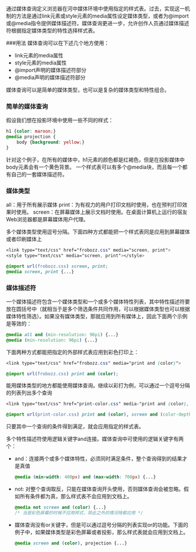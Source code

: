 通过媒体查询定义浏览器在河中媒体环境中使用指定的样式表。过去，实现这一机制的方法是通过link元素或style元素的media属性设定媒体类型，或者为@import或@media指令提供媒体描述符。媒体查询更进一步，允许创作人员通过媒体描述符根据指定媒体类型的特性选择样式表。

###用法
媒体查询可以在下述几个地方使用：
* link元素的media属性
* style元素的media属性
* @import声明的媒体描述符部分
* @media声明的媒体描述符部分

媒体查询可以是简单的媒体类型，也可以是复杂的媒体类型和特性组合。

### 简单的媒体查询
假设我们想在投影环境中使用一些不同的样式：
```CSS
h1 {color: maroon;}
@media projection {
    body {background: yellow;}
}
```
针对这个例子，在所有的媒体中，h1元素的颜色都是红褐色，但是在投影媒体中body元素会有一个黄色背景。
一个样式表可以有多个@media块，而且每一个都有自己的一套媒体描述符。

### 媒体类型
all：用于所有展示媒体
print：为有视力的用户打印文档时使用，也在预判打印效果时使用。
screen：在屏幕媒体上展示文档时使用。在桌面计算机上运行的宿友Web浏览器都是屏幕媒体用户代理。

多个媒体类型使用逗号分隔。下面四种方式都能把一个样式表同是应用到屏幕媒体或者印刷媒体上
```CSS
<link type="text/css" href="frobozz.css" media="screen, print">
<style type="text/css" media="screen, print"></style>

@import url(frobozz.css) screen, print;
@media screen, print {...}
```

### 媒体描述符
一个媒体描述符包含一个媒体类型和一个或多个媒体特性列表，其中特性描述符要放在圆括号中（就相当于是多个筛选条件共同作用，可以根据媒体类型也可以根据媒体特性筛选）。如果没有媒体类型，那就应用到所有媒体上，因此下面两个示例是等效的：
```CSS
@media all and (min-resolution: 96pi) {...}
@media (min-resolution: 96pi) {...}
```


下面两种方式都能把指定的外部样式表应用到彩色打印上：
```CSS
<link type="text/css" href="frobozz.css" media="print and (color)">

@import url(frobozz.css) print and (color);
```

能用媒体类型的地方都能使用媒体查询。继续以彩打为例，可以通过一个逗号分隔的列表列出多个查询
```CSS
<link type="text/css" href="print-color.css" media-"print and (color), screen and (color-depth: 8)" rel="stylesheet">

@import url(print-color.css) print and (color), screen and (color-depth: 8);
```

只要其中一个查询的条件得到满足，就会应用指定的样式表。

多个特性描述符使用逻辑关键字and连接。媒体查询中可使用的逻辑关键字有两个：
* and：连接两个或多个媒体特性，必须同时满足条件，整个查询得到的结果才是真值
  ```CSS
  @media (min-width: 400px) and (max-width: 700px) {...}
  ```
* not: 对整个查询取反，只能在媒体查询开头使用，否则媒体查询会被忽略。假如所有条件都为真，那么样式表不会应用到文档上。
  ```CSS
  @media not screen and (color) {...}
  /* 当是彩色屏幕的时候不应用样式，除此之外的情况啥都应用 */
  ```

* 媒体查询没有or关键字，但是可以通过逗号分隔的列表实现or的功能。下面的例子中，如果媒体类型是彩色屏幕或者投影，那么样式表就会应用到文档上。
  ```CSS
  @media screen and (color), projection {...}
  ```

